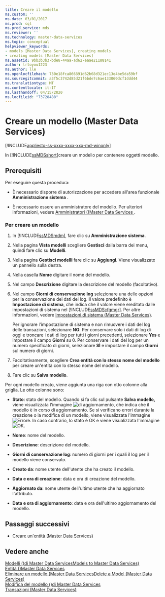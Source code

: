 ```yaml
---
title: Creare il modello
ms.custom: ''
ms.date: 03/01/2017
ms.prod: sql
ms.prod_service: mds
ms.reviewer: ''
ms.technology: master-data-services
ms.topic: conceptual
helpviewer_keywords:
- models [Master Data Services], creating models
- creating models [Master Data Services]
ms.assetid: 9bb3b3b3-bde8-44aa-ad62-eaae21188141
author: lrtoyou1223
ms.author: lle
ms.openlocfilehash: 730e18fca866891d62b68d321ec13e4be5da59bf
ms.sourcegitcommit: a3f5c3742d85d21f6bde7c6ae133060dcf1ddd44
ms.translationtype: MT
ms.contentlocale: it-IT
ms.lasthandoff: 04/15/2020
ms.locfileid: "73728488"
---
```

# <a name="create-a-model-master-data-services"></a>Creare un modello (Master Data Services)

[!INCLUDE[appliesto-ss-xxxx-xxxx-xxx-md-winonly](../includes/appliesto-ss-xxxx-xxxx-xxx-md-winonly.md)]

  In [!INCLUDE[ssMDSshort](../includes/ssmdsshort-md.md)]creare un modello per contenere oggetti modello.  
  
## <a name="prerequisites"></a>Prerequisiti  
 Per eseguire questa procedura:  
  
-   È necessario disporre di autorizzazione per accedere all'area funzionale **Amministrazione sistema** .  
  
-   È necessario essere un amministratore del modello. Per ulteriori informazioni, vedere [Amministratori &#40;&#41;Master Data Services ](../master-data-services/administrators-master-data-services.md).  
  
### <a name="to-create-a-model"></a>Per creare un modello  
  
1.  In [!INCLUDE[ssMDSmdm](../includes/ssmdsmdm-md.md)], fare clic su **Amministrazione sistema**.  
  
2.  Nella pagina **Vista modelli** scegliere **Gestisci** dalla barra dei menu, quindi fare clic su **Modelli**.  
  
3.  Nella pagina **Gestisci modelli** fare clic su **Aggiungi**. Viene visualizzato un pannello sulla destra.  
  
4.  Nella casella **Nome** digitare il nome del modello.  
  
5.  Nel campo **Descrizione** digitare la descrizione del modello (facoltativo).  
  
6.  Nel campo **Giorni di conservazione log** selezionare una delle opzioni per la conservazione dei dati del log. Il valore predefinito è **Impostazione di sistema**, che indica che il valore viene ereditato dalle impostazioni di sistema nel [!INCLUDE[ssMDScfgmgr](../includes/ssmdscfgmgr-md.md)]. Per altre informazioni, vedere [Impostazioni di sistema &#40;Master Data Services&#41;](../master-data-services/system-settings-master-data-services.md).  
  
     Per ignorare l'impostazione di sistema e non rimuovere i dati del log delle transazioni, selezionare **NO**. Per conservare solo i dati di log di oggi e troncare i dati di log per tutti i giorni precedenti, selezionare **Yes** e impostare il campo **Giorni** su 0. Per conservare i dati del log per un numero specificato di giorni, selezionare **SÌ** e impostare il campo **Giorni** sul numero di giorni.  
  
7.  Facoltativamente, scegliere **Crea entità con lo stesso nome del modello** per creare un'entità con lo stesso nome del modello.  
  
8.  Fare clic su **Salva modello**.  
  
 Per ogni modello creato, viene aggiunta una riga con otto colonne alla griglia. Le otto colonne sono:  
  
-   **Stato**: stato del modello. Quando si fa clic sul pulsante **Salva modello,** viene visualizzata l'immagine ![di aggiornamento,](../master-data-services/media/mds-model-status-updating.png "Updating") che indica che il modello è in corso di aggiornamento. Se si verificano errori durante la creazione o la modifica di un modello, viene visualizzata l'immagine ![Errore.](../master-data-services/media/mds-model-status-error.png "Errore") In caso contrario, lo stato è OK e viene visualizzata l'immagine ![OK.](../master-data-services/media/mds-model-status-ok.png "OK")  
  
-   **Nome**: nome del modello.  
  
-   **Descrizione**: descrizione del modello.  
  
-   **Giorni di conservazione log**: numero di giorni per i quali il log per il modello viene conservato.  
  
-   **Creato da**: nome utente dell'utente che ha creato il modello.  
  
-   **Data e ora di creazione**: data e ora di creazione del modello.  
  
-   **Aggiornato da**: nome utente dell'ultimo utente che ha aggiornato l'attributo.  
  
-   **Data e ora di aggiornamento**: data e ora dell'ultimo aggiornamento del modello.  
  
## <a name="next-steps"></a>Passaggi successivi  
  
-   [Creare un'entità &#40;Master Data Services&#41;](../master-data-services/create-an-entity-master-data-services.md)  
  
## <a name="see-also"></a>Vedere anche  
 [Modelli &#40;&#41;di Master Data ServicesModels to Master Data Services&#41;](../master-data-services/models-master-data-services.md)   
 [Entità &#40;&#41;Master Data Services](../master-data-services/entities-master-data-services.md)   
 [Eliminare un modello &#40;Master Data ServicesDelete a Model &#40;Master Data Services&#41;](../master-data-services/delete-a-model-master-data-services.md)   
 [Modifica del modello &#40;&#41;di Master Data Services](../master-data-services/edit-model-master-data-services.md)   
 [Transazioni &#40;Master Data Services&#41;](../master-data-services/transactions-master-data-services.md)  
  
  
